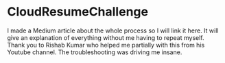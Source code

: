# CloudResumeChallenge
I made a Medium article about the whole process so I will link it here. It will give an explanation of everything without me having to repeat myself. 
Thank you to Rishab Kumar who helped me partially with this from his Youtube channel. The troubleshooting was driving me insane. 
